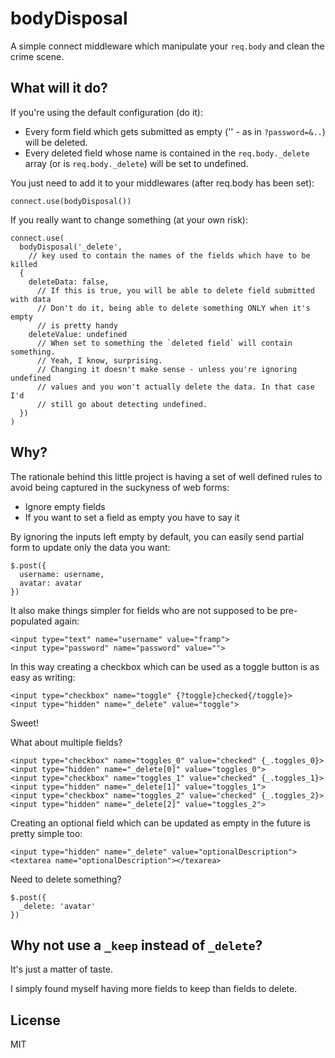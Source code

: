 bodyDisposal
=================

A simple connect middleware which manipulate your `req.body` and clean the crime scene.

What will it do?
----------------

If you're using the default configuration (do it):

 - Every form field which gets submitted as empty ('' - as in `?password=&..`) will be deleted.
 - Every deleted field whose name is contained in the `req.body._delete` array (or is `req.body._delete`) will be set to undefined.

 
You just need to add it to your middlewares (after req.body has been set):
 
    connect.use(bodyDisposal())
    
If you really want to change something (at your own risk):
 
    connect.use(
      bodyDisposal('_delete', 
        // key used to contain the names of the fields which have to be killed
      {
        deleteData: false,        
          // If this is true, you will be able to delete field submitted with data
          // Don't do it, being able to delete something ONLY when it's empty 
          // is pretty handy 
        deleteValue: undefined
          // When set to something the `deleted field` will contain something.
          // Yeah, I know, surprising. 
          // Changing it doesn't make sense - unless you're ignoring undefined
          // values and you won't actually delete the data. In that case I'd 
          // still go about detecting undefined.
      })
    )
 
 
Why?
-----------------

The rationale behind this little project is having a set of well defined rules to avoid being captured in the suckyness of web forms:

 - Ignore empty fields
 - If you want to set a field as empty you have to say it

By ignoring the inputs left empty by default, you can easily send partial form to update only the data you want:

    $.post({ 
      username: username,
      avatar: avatar
    })
    
It also make things simpler for fields who are not supposed to be pre-populated again:

    <input type="text" name="username" value="framp">
    <input type="password" name="password" value="">


In this way creating a checkbox which can be used as a toggle button is as easy as writing:

    <input type="checkbox" name="toggle" {?toggle}checked{/toggle}>
    <input type="hidden" name="_delete" value="toggle">
    
Sweet!

What about multiple fields?

    <input type="checkbox" name="toggles_0" value="checked" {_.toggles_0}>
    <input type="hidden" name="_delete[0]" value="toggles_0">
    <input type="checkbox" name="toggles_1" value="checked" {_.toggles_1}>
    <input type="hidden" name="_delete[1]" value="toggles_1">
    <input type="checkbox" name="toggles_2" value="checked" {_.toggles_2}>
    <input type="hidden" name="_delete[2]" value="toggles_2">
    

Creating an optional field which can be updated as empty in the future is pretty simple too:

    <input type="hidden" name="_delete" value="optionalDescription">
    <textarea name="optionalDescription"></texarea>
    
Need to delete something?

    $.post({ 
      _delete: 'avatar'
    })
    
Why not use a `_keep` instead of `_delete`?
-----------
It's just a matter of taste.

I simply found myself having more fields to keep than fields to delete.
    
License
-----------
MIT
    
